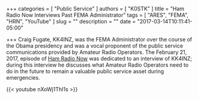 +++
categories = [ "Public Service" ]
authors = [ "K0STK" ]
title = "Ham Radio Now Interviews Past FEMA Administrator"
tags = [ "ARES", "FEMA", "HRN", "YouTube" ]
slug = ""
description = ""
date = "2017-03-14T10:11:41-05:00"

+++
Craig Fugate, KK4INZ, was the FEMA Administrator over the course of the Obama presidency
and was a vocal proponent of the public service communications provided by Amateur
Radio Operators. The February 21, 2017, episode of
[Ham Radio Now](https://www.hamradionow.tv)
was dedicated to an interview of KK4INZ; during this interview he discusses
what Amateur Radio Operators need to do in the future to remain a valuable
public service asset during emergencies.

{{< youtube nXoWj1ThI1s >}}
<!--more-->
